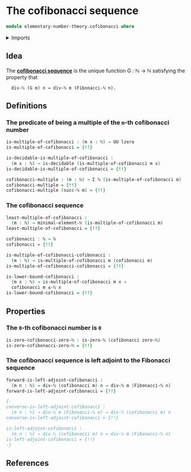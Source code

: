 # The cofibonacci sequence

```agda
module elementary-number-theory.cofibonacci where
```

<details><summary>Imports</summary>

```agda
open import elementary-number-theory.divisibility-natural-numbers
open import elementary-number-theory.equality-natural-numbers
open import elementary-number-theory.fibonacci-sequence
open import elementary-number-theory.inequality-natural-numbers
open import elementary-number-theory.modular-arithmetic-standard-finite-types
open import elementary-number-theory.natural-numbers
open import elementary-number-theory.pisano-periods
open import elementary-number-theory.well-ordering-principle-natural-numbers

open import foundation.action-on-identifications-functions
open import foundation.cartesian-product-types
open import foundation.decidable-types
open import foundation.dependent-pair-types
open import foundation.empty-types
open import foundation.identity-types
open import foundation.transport-along-identifications
open import foundation.universe-levels
```

</details>

## Idea

The [**cofibonacci sequence**][1] is the unique function G : ℕ → ℕ satisfying
the property that

```text
  div-ℕ (G m) n ↔ div-ℕ m (Fibonacci-ℕ n).
```

## Definitions

### The predicate of being a multiple of the `m`-th cofibonacci number

```agda
is-multiple-of-cofibonacci : (m x : ℕ) → UU lzero
is-multiple-of-cofibonacci = {!!}

is-decidable-is-multiple-of-cofibonacci :
  (m x : ℕ) → is-decidable (is-multiple-of-cofibonacci m x)
is-decidable-is-multiple-of-cofibonacci = {!!}

cofibonacci-multiple : (m : ℕ) → Σ ℕ (is-multiple-of-cofibonacci m)
cofibonacci-multiple = {!!}
cofibonacci-multiple (succ-ℕ m) = {!!}
```

### The cofibonacci sequence

```agda
least-multiple-of-cofibonacci :
  (m : ℕ) → minimal-element-ℕ (is-multiple-of-cofibonacci m)
least-multiple-of-cofibonacci = {!!}

cofibonacci : ℕ → ℕ
cofibonacci = {!!}

is-multiple-of-cofibonacci-cofibonacci :
  (m : ℕ) → is-multiple-of-cofibonacci m (cofibonacci m)
is-multiple-of-cofibonacci-cofibonacci = {!!}

is-lower-bound-cofibonacci :
  (m x : ℕ) → is-multiple-of-cofibonacci m x →
  cofibonacci m ≤-ℕ x
is-lower-bound-cofibonacci = {!!}
```

## Properties

### The `0`-th cofibonacci number is `0`

```agda
is-zero-cofibonacci-zero-ℕ : is-zero-ℕ (cofibonacci zero-ℕ)
is-zero-cofibonacci-zero-ℕ = {!!}
```

### The cofibonacci sequence is left adjoint to the Fibonacci sequence

```agda
forward-is-left-adjoint-cofibonacci :
  (m n : ℕ) → div-ℕ (cofibonacci m) n → div-ℕ m (Fibonacci-ℕ n)
forward-is-left-adjoint-cofibonacci = {!!}

{-
converse-is-left-adjoint-cofibonacci :
  (m n : ℕ) → div-ℕ m (Fibonacci-ℕ n) → div-ℕ (cofibonacci m) n
converse-is-left-adjoint-cofibonacci = {!!}

is-left-adjoint-cofibonacci :
  (m n : ℕ) → div-ℕ (cofibonacci m) n ↔ div-ℕ m (Fibonacci-ℕ n)
is-left-adjoint-cofibonacci = {!!}
-}
```

## References

[1]: https://oeis.org/A001177
